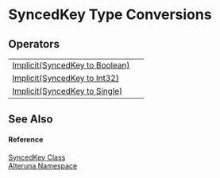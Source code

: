 # SyncedKey Type Conversions




## Operators
<table>
<tr>
<td><a href="M_Alteruna_SyncedKey_op_Implicit">Implicit(SyncedKey to Boolean)</a></td>
<td> </td></tr>
<tr>
<td><a href="M_Alteruna_SyncedKey_op_Implicit_1">Implicit(SyncedKey to Int32)</a></td>
<td> </td></tr>
<tr>
<td><a href="M_Alteruna_SyncedKey_op_Implicit_2">Implicit(SyncedKey to Single)</a></td>
<td> </td></tr>
</table>

## See Also


#### Reference
<a href="T_Alteruna_SyncedKey">SyncedKey Class</a>  
<a href="N_Alteruna">Alteruna Namespace</a>  
